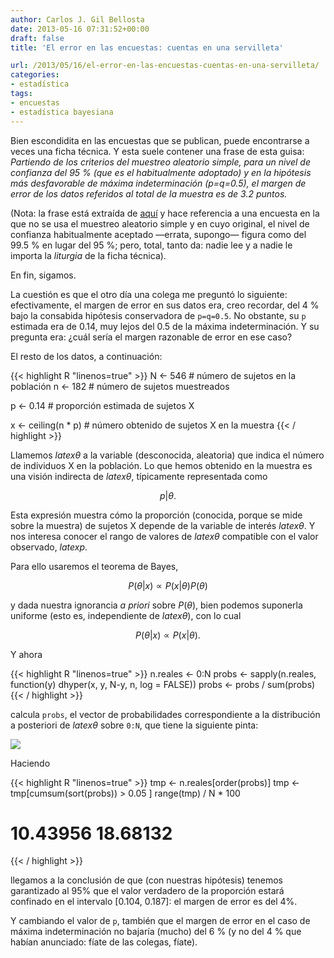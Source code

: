 ```yaml
---
author: Carlos J. Gil Bellosta
date: 2013-05-16 07:31:52+00:00
draft: false
title: 'El error en las encuestas: cuentas en una servilleta'

url: /2013/05/16/el-error-en-las-encuestas-cuentas-en-una-servilleta/
categories:
- estadística
tags:
- encuestas
- estadística bayesiana
---
```


Bien escondidita en las encuestas que se publican, puede encontrarse a veces una ficha técnica. Y esta suele contener una frase de esta guisa: _Partiendo de los criterios del muestreo aleatorio simple, para un nivel de confianza del 95 % (que es el habitualmente adoptado) y en la hipótesis más desfavorable de máxima indeterminación (p=q=0.5), el margen de error de los datos referidos al total de la muestra es de 3.2 puntos._

(Nota: la frase está extraída de [aquí](http://blogs.elpais.com/metroscopia/2013/05/barometro-electoral-mayo-2013.html) y hace referencia a una encuesta en la que no se usa el muestreo aleatorio simple y en cuyo original, el nivel de confianza habitualmente aceptado —errata, supongo— figura como del 99.5 % en lugar del 95 %; pero, total, tanto da: nadie lee y a nadie le importa la _liturgia_ de la ficha técnica).

En fin, sigamos.

La cuestión es que el otro día una colega me preguntó lo siguiente: efectivamente, el margen de error en sus datos era, creo recordar, del 4 % bajo la consabida hipótesis conservadora de `p=q=0.5`. No obstante, su `p` estimada era de 0.14, muy lejos del 0.5 de la máxima indeterminación. Y su pregunta era: ¿cuál sería el margen razonable de error en ese caso?

El resto de los datos, a continuación:

{{< highlight R "linenos=true" >}}
N <- 546   # número de sujetos en la población
n <- 182   # número de sujetos muestreados

p <- 0.14  # proporción estimada de sujetos X

x <- ceiling(n * p)  # número obtenido de sujetos X en la muestra
{{< / highlight >}}

Llamemos $latex \theta$ a la variable (desconocida, aleatoria) que indica el número de individuos X en la población. Lo que hemos obtenido en la muestra es una visión indirecta de $latex \theta$, típicamente representada como

$$ p | \theta.$$

Esta expresión muestra cómo la proporción (conocida, porque se mide sobre la muestra) de sujetos X depende de la variable de interés $latex \theta$. Y nos interesa conocer el rango de valores de $latex \theta$ compatible con el valor observado, $latex p$.

Para ello usaremos el teorema de Bayes,

$$ P(\theta | x) \propto P(x | \theta) P(\theta)$$

y dada nuestra ignorancia _a priori_ sobre $P(\theta)$, bien podemos suponerla uniforme (esto es, independiente de $latex \theta$), con lo cual

$$ P(\theta | x) \propto P(x | \theta).$$

Y ahora

{{< highlight R "linenos=true" >}}
n.reales <- 0:N
probs <- sapply(n.reales, function(y) dhyper(x, y, N-y, n, log = FALSE))
probs <- probs / sum(probs)
{{< / highlight >}}

calcula `probs`, el vector de probabilidades correspondiente a la distribución a posteriori de $latex \theta$ sobre `0:N`, que tiene la siguiente pinta:

[![](/wp-uploads/2013/05/distr_posteriori_encuesta.png)
](/wp-uploads/2013/05/distr_posteriori_encuesta.png)

Haciendo

{{< highlight R "linenos=true" >}}
tmp <- n.reales[order(probs)]
tmp <- tmp[cumsum(sort(probs)) > 0.05 ]
range(tmp) / N * 100
# 10.43956 18.68132
{{< / highlight >}}

llegamos a la conclusión de que (con nuestras hipótesis) tenemos garantizado al 95% que el valor verdadero de la proporción estará confinado en el intervalo [0.104, 0.187]: el margen de error es del 4%.

Y cambiando el valor de `p`, también que el margen de error en el caso de máxima indeterminación no bajaría (mucho) del 6 % (y no del 4 % que habían anunciado: fíate de las colegas, fíate).
